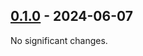 ## [0.1.0](https://github.com/nullqwertyuiop/Mephisto/tree/0.1.0) - 2024-06-07

No significant changes.
